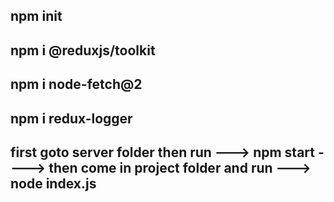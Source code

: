 ## npm init

## npm i @reduxjs/toolkit

## npm i node-fetch@2

## npm i redux-logger

## first goto server folder then run ---> npm start ----> then come in project folder and run ---> node index.js
